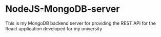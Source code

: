 # NodeJS-MongoDB-server
This is my MongoDB backend server for providing the REST API for the React application developed for my university
